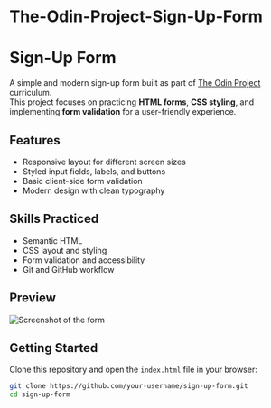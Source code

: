 # The-Odin-Project-Sign-Up-Form

# Sign-Up Form

A simple and modern sign-up form built as part of [The Odin Project](https://www.theodinproject.com/) curriculum.  
This project focuses on practicing **HTML forms**, **CSS styling**, and implementing **form validation** for a user-friendly experience.

## Features

- Responsive layout for different screen sizes
- Styled input fields, labels, and buttons
- Basic client-side form validation
- Modern design with clean typography

## Skills Practiced

- Semantic HTML
- CSS layout and styling
- Form validation and accessibility
- Git and GitHub workflow

## Preview

![Screenshot of the form](/assets/screenshot.png)

## Getting Started

Clone this repository and open the `index.html` file in your browser:

```bash
git clone https://github.com/your-username/sign-up-form.git
cd sign-up-form
```
